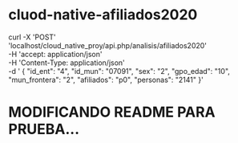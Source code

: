 # cluod-native-afiliados2020

curl -X 'POST' \
  'localhost/cloud_native_proy/api.php/analisis/afiliados2020' \
  -H 'accept: application/json' \
  -H 'Content-Type: application/json' \
  -d ' {
    "id_ent": "4",
    "id_mun": "07091",
    "sex": "2",
    "gpo_edad": "10",
    "mun_frontera": "2",
    "afiliados": "p0",
    "personas": "2141"
}'

# MODIFICANDO README PARA PRUEBA...
